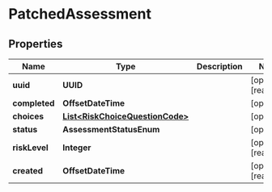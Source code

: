 

# PatchedAssessment


## Properties

Name | Type | Description | Notes
------------ | ------------- | ------------- | -------------
**uuid** | **UUID** |  |  [optional] [readonly]
**completed** | **OffsetDateTime** |  |  [optional]
**choices** | [**List&lt;RiskChoiceQuestionCode&gt;**](RiskChoiceQuestionCode.md) |  |  [optional]
**status** | **AssessmentStatusEnum** |  |  [optional]
**riskLevel** | **Integer** |  |  [optional] [readonly]
**created** | **OffsetDateTime** |  |  [optional] [readonly]



